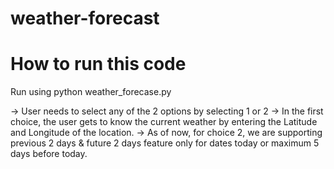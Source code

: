 # weather-forecast

# How to run this code
Run using python weather_forecase.py

-> User needs to select any of the 2 options by selecting 1 or 2
-> In the first choice, the user gets to know the current weather by entering the Latitude and Longitude of the location.
-> As of now, for choice 2, we are supporting previous 2 days & future 2 days feature only for dates today or maximum 5 days before today.
